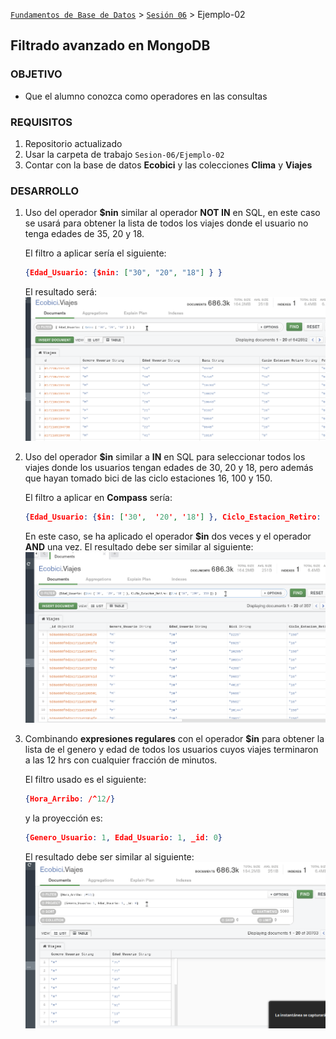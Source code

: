 [`Fundamentos de Base de Datos`](../../Readme.md) > [`Sesión 06`](../Readme.md) > Ejemplo-02
## Filtrado avanzado en MongoDB

### OBJETIVO
- Que el alumno conozca como operadores en las consultas

### REQUISITOS
1. Repositorio actualizado
1. Usar la carpeta de trabajo `Sesion-06/Ejemplo-02`
1. Contar con la base de datos __Ecobici__ y las colecciones __Clima__ y __Viajes__

### DESARROLLO
1. Uso del operador __$nin__ similar al operador __NOT IN__ en SQL, en este caso se usará para obtener la lista de todos los viajes donde el usuario no tenga edades de 35, 20 y 18.

   El filtro a aplicar sería el siguiente:
   ```json
   {Edad_Usuario: {$nin: ["30", "20", "18"] } }
   ```
   El resultado será:
   ![Resultados de consulta](assets/documentos-en-viajes-01.png)

1. Uso del operador __$in__ similar a __IN__ en SQL para seleccionar todos los viajes donde los usuarios tengan edades de 30, 20 y 18, pero además que hayan tomado bici de las ciclo estaciones 16, 100 y 150.

   El filtro a aplicar en __Compass__ sería:
   ```json
   {Edad_Usuario: {$in: ['30',  '20', '18'] }, Ciclo_Estacion_Retiro: {$in: ["16", "100", "150"]} }
   ```
   En este caso, se ha aplicado el operador __$in__ dos veces y el operador __AND__ una vez. El resultado debe ser similar al siguiente:
   ![Rersultado de la consulta](assets/documentos-en-viajes-02.png)

1. Combinando __expresiones regulares__ con el operador __$in__ para obtener la lista de el genero y edad de todos los usuarios cuyos viajes terminaron a las 12 hrs con cualquier fracción de minutos.

   El filtro usado es el siguiente:
   ```json
   {Hora_Arribo: /^12/}
   ```

   y la proyección es:
   ```json
   {Genero_Usuario: 1, Edad_Usuario: 1, _id: 0}
   ```

   El resultado debe ser similar al siguiente:
   ![Resultados de la consulta](assets/documentos-en-viajes-03.png)
